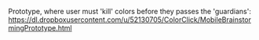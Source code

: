 Prototype, where user must 'kill' colors before they passes the 'guardians':
https://dl.dropboxusercontent.com/u/52130705/ColorClick/MobileBrainstormingPrototype.html
